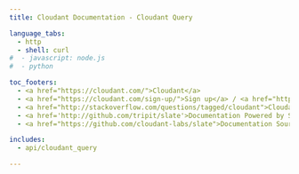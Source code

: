 ```yaml
---
title: Cloudant Documentation - Cloudant Query

language_tabs:
  - http 
  - shell: curl
#  - javascript: node.js
#  - python

toc_footers:
  - <a href="https://cloudant.com/">Cloudant</a>
  - <a href="https://cloudant.com/sign-up/">Sign up</a> / <a href="https://cloudant.com/sign-in/">Sign in</a>
  - <a href="http://stackoverflow.com/questions/tagged/cloudant">Cloudant on StackOverflow</a>
  - <a href='http://github.com/tripit/slate'>Documentation Powered by Slate</a>
  - <a href="https://github.com/cloudant-labs/slate">Documentation Source</a>

includes:
  - api/cloudant_query

---
```



<style>

.content > form, .content > h1, .content > h2, .content > h3, .content > h4, .content > h5, .content > h6, .content > p, .content > table, .content > ul, .content > ol, .content > aside, .content > dl {
  margin-right: 0;
  width: 50%;
  clear: left;
}

.content > form, .content > p, .content > table, .content > ul, .content > ol, .content > aside, .content > dl {
  float: left;
}

.content pre, .content blockquote {
  margin: 0 0 0 50%;
  float: none;
  clear: none;
}

</style>

